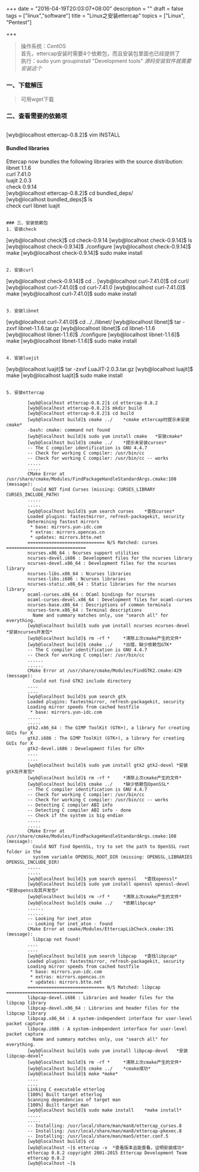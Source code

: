 +++
date = "2016-04-19T20:03:07+08:00"
description = ""
draft = false
tags = ["linux","software"]
title = "Linux之安装ettercap"
topics = ["Linux", "Pentest"]

+++

> 操作系统：CentOS  
首先，ettercap安装时需要4个依赖包，而且安装包里面也已经提供了  
执行：sudo yum groupinstall "Development tools"    *源码安装软件就需要安装这个*

### 一、下载解压
> 可用wget下载

### 二、查看需要的依赖项
> ```
[wyb@localhost ettercap-0.8.2]$ vim INSTALL

 #### Bundled libraries  
 Ettercap now bundles the following libraries with the source distribution:  
   libnet 1.1.6  
   curl 7.41.0  
   luajit 2.0.3  
   check 0.9.14  
[wyb@localhost ettercap-0.8.2]$ cd bundled_deps/  
[wyb@localhost bundled_deps]$ ls  
check  curl  libnet  luajit
```

### 三、安装依赖包
1. 安装check
```
[wyb@localhost check]$ cd check-0.9.14
[wyb@localhost check-0.9.14]$ ls
[wyb@localhost check-0.9.14]$ ./configure 
[wyb@localhost check-0.9.14]$ make
[wyb@localhost check-0.9.14]$ sudo make install
```

2. 安装curl
```
[wyb@localhost check-0.9.14]$ cd ..
[wyb@localhost curl-7.41.0]$ cd curl/
[wyb@localhost curl-7.41.0]$ cd curl-7.41.0
[wyb@localhost curl-7.41.0]$ make
[wyb@localhost curl-7.41.0]$ sudo make install
```

3. 安装libnet
```
[wyb@localhost curl-7.41.0]$ cd ../../libnet/
[wyb@localhost libnet]$ tar -zxvf libnet-1.1.6.tar.gz
[wyb@localhost libnet]$ cd libnet-1.1.6
[wyb@localhost libnet-1.1.6]$ ./configure 
[wyb@localhost libnet-1.1.6]$ make
[wyb@localhost libnet-1.1.6]$ sudo make install
```

4. 安装luajit
```
[wyb@localhost luajit]$ tar -zxvf LuaJIT-2.0.3.tar.gz 
[wyb@localhost luajit]$ make
[wyb@localhost luajit]$ sudo make install
```

5. 安装ettercap  

        [wyb@localhost ettercap-0.8.2]$ cd ettercap-0.8.2 
        [wyb@localhost ettercap-0.8.2]$ mkdir build                   
        [wyb@localhost ettercap-0.8.2]$ cd build  
        [wyb@localhost build]$ cmake ../    *cmake ettercap时提示未安装cmake*  
        -bash: cmake: command not found  
        [wyb@localhost build]$ sudo yum install cmake   *安装cmake*  
        [wyb@localhost build]$ cmake ../    *提示未安装curses*  
        -- The C compiler identification is GNU 4.4.7  
        -- Check for working C compiler: /usr/bin/cc  
        -- Check for working C compiler: /usr/bin/cc -- works  
        .....  
        .....  
        CMake Error at /usr/share/cmake/Modules/FindPackageHandleStandardArgs.cmake:108 (message):  
          Could NOT find Curses (missing: CURSES_LIBRARY CURSES_INCLUDE_PATH)  
        .....  
        .....  
        [wyb@localhost build]$ yum search curses    *查找curses*  
        Loaded plugins: fastestmirror, refresh-packagekit, security  
        Determining fastest mirrors  
         * base: mirrors.yun-idc.com  
         * extras: mirrors.opencas.cn  
         * updates: mirrors.btte.net
        ============================= N/S Matched: curses   ==============================  
        ncurses.x86_64 : Ncurses support utilities  
        ncurses-devel.i686 : Development files for the ncurses library  
        ncurses-devel.x86_64 : Development files for the ncurses library  
        ncurses-libs.x86_64 : Ncurses libraries  
        ncurses-libs.i686 : Ncurses libraries  
        ncurses-static.x86_64 : Static libraries for the ncurses library  
        ocaml-curses.x86_64 : OCaml bindings for ncurses    
        ocaml-curses-devel.x86_64 : Development files for ocaml-curses  
        ncurses-base.x86_64 : Descriptions of common terminals  
        ncurses-term.x86_64 : Terminal descriptions  
          Name and summary matches only, use "search all" for everything.  
        [wyb@localhost build]$ sudo yum install ncurses ncurses-devel   *安装ncurses开发包*  
        [wyb@localhost build]$ rm -rf *     *清除上次cmake产生的文件*  
        [wyb@localhost build]$ cmake ../    *出错，缺少依赖包GTK*  
        -- The C compiler identification is GNU 4.4.7  
        -- Check for working C compiler: /usr/bin/cc  
        ......  
        ......  
        CMake Error at /usr/share/cmake/Modules/FindGTK2.cmake:429 (message):  
          Could not find GTK2 include directory  
        ....  
        ....  
        [wyb@localhost build]$ yum search gtk  
        Loaded plugins: fastestmirror, refresh-packagekit, security  
        Loading mirror speeds from cached hostfile  
         * base: mirrors.yun-idc.com  
        .....  
        .....  
        gtk2.x86_64 : The GIMP ToolKit (GTK+), a library for creating GUIs for X  
        gtk2.i686 : The GIMP ToolKit (GTK+), a library for creating GUIs for X  
        gtk2-devel.i686 : Development files for GTK+   
        .... 
        ....  
        [wyb@localhost build]$ sudo yum install gtk2 gtk2-devel *安装gtk及开发包* 
        [wyb@localhost build]$ rm -rf *     *清除上次cmake产生的文件*  
        [wyb@localhost build]$ cmake ../    *缺少依赖包OpenSSL*  
        -- The C compiler identification is GNU 4.4.7  
        -- Check for working C compiler: /usr/bin/cc  
        -- Check for working C compiler: /usr/bin/cc -- works  
        -- Detecting C compiler ABI info  
        -- Detecting C compiler ABI info - done  
        -- Check if the system is big endian  
        .....  
        .....  
        CMake Error at /usr/share/cmake/Modules/FindPackageHandleStandardArgs.cmake:108 (message):  
          Could NOT find OpenSSL, try to set the path to OpenSSL root folder in the  
          system variable OPENSSL_ROOT_DIR (missing: OPENSSL_LIBRARIES OPENSSL_INCLUDE_DIR)    
        .....  
        .....  
        [wyb@localhost build]$ yum search openssl   *查找openssl*  
        [wyb@localhost build]$ sudo yum install openssl openssl-devel   *安装openss及其开发包*  
        [wyb@localhost build]$ rm -rf *     *清除上次cmake产生的文件*  
        [wyb@localhost build]$ cmake ../    *依赖libpcap*  
        ......  
        ......  
        -- Looking for inet_aton  
        -- Looking for inet_aton - found  
        CMake Error at cmake/Modules/EttercapLibCheck.cmake:191 (message):  
          libpcap not found!  
        ....  
        ....  
        [wyb@localhost build]$ yum search libpcap   *查找libpcap*  
        Loaded plugins: fastestmirror, refresh-packagekit, security  
        Loading mirror speeds from cached hostfile  
         * base: mirrors.yun-idc.com   
         * extras: mirrors.opencas.cn  
         * updates: mirrors.btte.net  
        ============================= N/S Matched: libpcap =============================  
        libpcap-devel.i686 : Libraries and header files for the libpcap library  
        libpcap-devel.x86_64 : Libraries and header files for the libpcap library  
        libpcap.x86_64 : A system-independent interface for user-level packet capture  
        libpcap.i686 : A system-independent interface for user-level packet capture  
          Name and summary matches only, use "search all" for everything.  
        [wyb@localhost build]$ sudo yum install libpcap-devel   *安装libpcap-devel*  
        [wyb@localhost build]$ rm -rf *     *清除上次cmake产生的文件*  
        [wyb@localhost build]$ cmake ../    *cmake成功*  
        [wyb@localhost build]$ make *make*  
        ....  
        ....  
        Linking C executable etterlog  
        [100%] Built target etterlog  
        Scanning dependencies of target man  
        [100%] Built target man  
        [wyb@localhost build]$ sudo make install    *make install*  
        .....  
        .....   
        -- Installing: /usr/local/share/man/man8/ettercap_curses.8  
        -- Installing: /usr/local/share/man/man8/ettercap-pkexec.8  
        -- Installing: /usr/local/share/man/man5/etter.conf.5  
        [wyb@localhost build]$ cd  
        [wyb@localhost ~]$ ettercap -v  *查看版本且能查看，证明安装成功*  
        ettercap 0.8.2 copyright 2001-2015 Ettercap Development Team  
        ettercap 0.8.2  
        [wyb@localhost ~]$